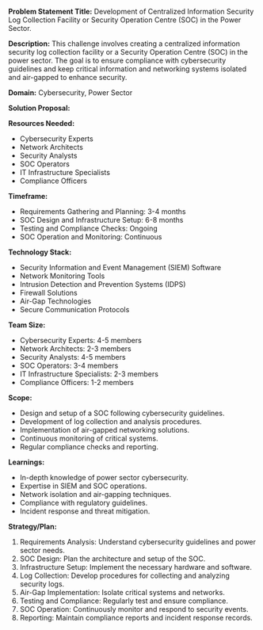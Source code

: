 **Problem Statement Title:** Development of Centralized Information Security Log Collection Facility or Security Operation Centre (SOC) in the Power Sector.

**Description:** This challenge involves creating a centralized information security log collection facility or a Security Operation Centre (SOC) in the power sector. The goal is to ensure compliance with cybersecurity guidelines and keep critical information and networking systems isolated and air-gapped to enhance security.

**Domain:** Cybersecurity, Power Sector

**Solution Proposal:**

**Resources Needed:**
- Cybersecurity Experts
- Network Architects
- Security Analysts
- SOC Operators
- IT Infrastructure Specialists
- Compliance Officers

**Timeframe:**
- Requirements Gathering and Planning: 3-4 months
- SOC Design and Infrastructure Setup: 6-8 months
- Testing and Compliance Checks: Ongoing
- SOC Operation and Monitoring: Continuous

**Technology Stack:**
- Security Information and Event Management (SIEM) Software
- Network Monitoring Tools
- Intrusion Detection and Prevention Systems (IDPS)
- Firewall Solutions
- Air-Gap Technologies
- Secure Communication Protocols

**Team Size:**
- Cybersecurity Experts: 4-5 members
- Network Architects: 2-3 members
- Security Analysts: 4-5 members
- SOC Operators: 3-4 members
- IT Infrastructure Specialists: 2-3 members
- Compliance Officers: 1-2 members

**Scope:**
- Design and setup of a SOC following cybersecurity guidelines.
- Development of log collection and analysis procedures.
- Implementation of air-gapped networking solutions.
- Continuous monitoring of critical systems.
- Regular compliance checks and reporting.

**Learnings:**
- In-depth knowledge of power sector cybersecurity.
- Expertise in SIEM and SOC operations.
- Network isolation and air-gapping techniques.
- Compliance with regulatory guidelines.
- Incident response and threat mitigation.

**Strategy/Plan:**
1. Requirements Analysis: Understand cybersecurity guidelines and power sector needs.
2. SOC Design: Plan the architecture and setup of the SOC.
3. Infrastructure Setup: Implement the necessary hardware and software.
4. Log Collection: Develop procedures for collecting and analyzing security logs.
5. Air-Gap Implementation: Isolate critical systems and networks.
6. Testing and Compliance: Regularly test and ensure compliance.
7. SOC Operation: Continuously monitor and respond to security events.
8. Reporting: Maintain compliance reports and incident response records.